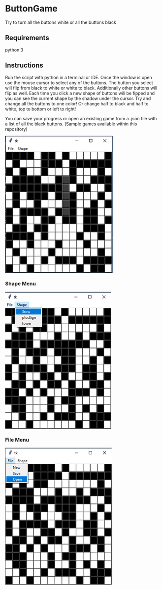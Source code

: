 # ButtonGame
Try to turn all the buttons white or all the buttons black

## Requirements
python 3

## Instructions
Run the script with python in a terminal or IDE. Once the window is open use the mouse cursor to select any of the buttons. The button you select will flip from black to white or white to black. Additionally other buttons will flip as well. Each time you click a new shape of buttons will be fipped and you can see the current shape by the shadow under the cursor. Try and change all the buttons to one color! Or change half to black and half to white, top to bottom or left to right!

You can save your progress or open an existing game from a .json file with a list of all the black buttons. (Sample games available within this repository)


![alt text](https://github.com/caseybetts/ButtonGame/blob/main/Graphics/Screenshot_1.PNG)


### Shape Menu
![alt text](https://github.com/caseybetts/ButtonGame/blob/main/Graphics/Screenshot_menu.PNG)


### File Menu
![alt text](https://github.com/caseybetts/ButtonGame/blob/main/Graphics/Screenshot_menu2.PNG)
